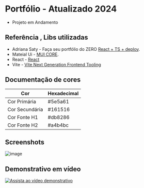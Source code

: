 # Portfólio - Atualizado 2024 

- Projeto em Andamento
## Referência , Libs utilizadas

 - Adriana Saty - Faça seu portfólio do ZERO [React + TS + deploy](https://www.youtube.com/watch?v=hdQrn18QkdY).
 - Mateial Ui - [MUI CORE](https://mui.com/material-ui/).
 - React - [React](https://react.dev/)
 - Vite - [Vite Next Generation Frontend Tooling](https://vitejs.dev/)

## Documentação de cores

| Cor               | Hexadecimal                                                |
| ----------------- | ---------------------------------------------------------------- |
| Cor Primária       | #5e5a61
| Cor Secundária     | #161516
| Cor Fonte  H1      | #db8286
| Cor Fonte H2       | #a4b4bc



## Screenshots

![image](https://github.com/analuiza2102/Portfolio_Ana/assets/103043108/9824c854-d9ba-467e-ad1f-87407f171307)

## Demonstrativo em vídeo

[![Assista ao vídeo demonstrativo](https://img.youtube.com/vi/JHh9PStAofA/maxresdefault.jpg)](https://www.youtube.com/watch?v=JHh9PStAofA)

